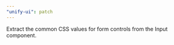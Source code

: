 ```yaml
---
"unify-ui": patch
---
```


Extract the common CSS values for form controls from the Input component.
